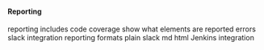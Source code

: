 

#### Reporting
reporting
	includes code coverage
	show what elements are reported
	errors
	slack integration
	reporting formats
		plain
		slack
		md
		html
Jenkins integration


